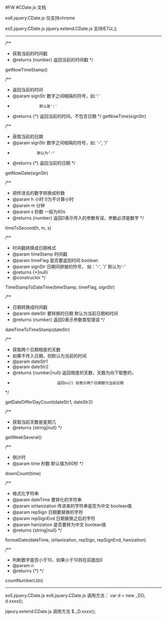 #FW
#CDate.js  文档

es6.jquery.CDate.js
仅支持chrome

es5.jquery.CDate.js
jquery.extend.CDate.js
支持IE7以上

-------------------------------
/**
 * 获取当前的时间戳
 * @returns {number}  返回当前的时间戳
 */

getNowTimeStamp()


/**
 * 返回当前的时间
 * @param signStr  数字之间相隔的符号，如:':'
 *                 默认是':'
 * @returns {*}  返回当前的时间，不包含日期
 */
getNowTime(signStr)


/**
 * 获取当前的日期
 * @param signStr 数字之间相隔的符号，如: '-', '/'
 *                默认为"-"
 * @returns {*} 返回当前的日期
 */

getNowDate(signStr)


/**
 * 把传进去的数字转换成秒数
 * @param h 小时  0为不计算小时
 * @param m 分钟
 * @param s 秒数  一般为60s
 * @returns {number}  返回0表示传入的参数有误，参数必须是数字
 */

timeToSecond(h, m, s)



/**
 * 时间戳转换成日期格式
 * @param timeStamp 时间戳
 * @param timeFlag 是否要返回时间 boolean
 * @param signStr 日期间拼接的符号， 如：'-', '/' 默认为'-'
 * @returns {*|null}
 * @constructor
 */

TimeStampToDateTime(timeStamp, timeFlag, signStr)


/**
 * 日期转换成时间戳
 * @param dateStr  要转换的日期  默认为当前日期和时间
 * @returns {number} 返回0表示参数类型错误
 */

dateTimeToTimeStamp(dateStr)


/**
 * 获取两个日期相差的天数
 * 如果不传入日期，则默认为当前的时间
 * @param dateStr1
 * @param dateStr2
 * @returns {number|null}  返回相差的天数，天数为向下取整的，
 *                         返回null 则表示两个日期都为当前日期
 */

getDateDifferDayCount(dateStr1, dateStr2)


/**
 * 获取当前天数是星期几
 * @returns {string|null}
 */

getWeekSeveral()


/**
 * 倒计时
 * @param time  秒数  默认值为60秒
 */

downCount(time)


/**
 * 格式化字符串
 * @param dateTime 要转化的字符串
 * @param isHanization 传进来的字符串是否为中文  boolean值
 * @param repSign 日期要替换的字符
 * @param repSignEnd 日期替换之后的字符
 * @param hanization 是否要转为中文  boolean值
 * @returns {string|null}
 */

formatDate(dateTime, isHanization, repSign, repSignEnd, hanization)


/**
 * 判断数字是否小于10，如果小于10则在前面加0
 * @param n
 * @returns {*}
 */

countNumberLt(n)

-----------------------------------------------------------------
es5.jquery.CDate.js
es6.jquery.CDate.js
调用方法：
var d = new _D();
d.xxxx();

jqeury.extend.CDate.js
调用方法
$._D.xxxx();
